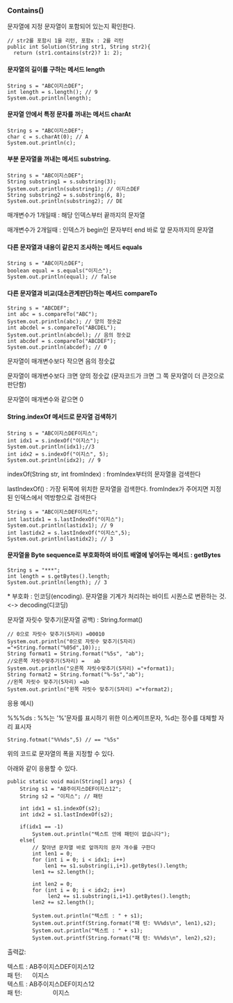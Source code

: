### Contains()
문자열에 지정 문자열이 포함되어 있는지 확인한다.
```
// str2를 포함시 1을 리턴, 포함x : 2를 리턴
public int Solution(String str1, String str2){
  return (str1.contains(str2)? 1: 2);

```

#### 문자열의 길이를 구하는 메서드 length

```
String s = "ABC이지스DEF";
int length = s.length(); // 9
System.out.println(length);
```

#### 문자열 안에서 특정 문자를 꺼내는 메서드 charAt

```
String s = "ABC이지스DEF";
char c = s.charAt(0); // A
System.out.println(c);
```

#### 부분 문자열을 꺼내는 메서드 substring.

```
String s = "ABC이지스DEF";
String substring1 = s.substring(3);
System.out.println(substring1); // 이지스DEF
String substring2 = s.substring(6, 8);
System.out.println(substring2); // DE
```

매개변수가 1개일때 : 해당 인덱스부터 끝까지의 문자열

매개변수가 2개일때 : 인덱스가 begin인 문자부터 end 바로 앞 문자까지의 문자열

#### 다른 문자열과 내용이 같은지 조사하는 메서드 equals

```
String s = "ABC이지스DEF";
boolean equal = s.equals("이지스");
System.out.println(equal); // false
```

#### 다른 문자열과 비교(대소관계판단)하는 메서드 compareTo

```
String s = "ABCDEF";
int abc = s.compareTo("ABC");
System.out.println(abc); // 양의 정숫값
int abcdel = s.compareTo("ABCDEL");
System.out.println(abcdel); // 음의 정숫값
int abcdef = s.compareTo("ABCDEF");
System.out.println(abcdef); // 0
```

문자열이 매개변수보다 작으면 음의 정숫값

문자열이 매개변수보다 크면 양의 정숫값 (문자코드가 크면 그 쪽 문자열이 더 큰것으로 판단함)

문자열이 매개변수와 같으면 0

#### String.indexOf 메서드로 문자열 검색하기

```
String s = "ABC이지스DEF이지스";
int idx1 = s.indexOf("이지스");
System.out.println(idx1);//3
int idx2 = s.indexOf("이지스", 5);
System.out.println(idx2); // 9
```

indexOf(String str, int fromIndex) : fromIndex부터의 문자열을 검색한다

lastIndexOf() : 가장 뒤쪽에 위치한 문자열을 검색한다. fromIndex가 주어지면 지정된 인덱스에서 역방향으로 검색한다

```
String s = "ABC이지스DEF이지스";
int lastidx1 = s.lastIndexOf("이지스");
System.out.println(lastidx1); // 9
int lastidx2 = s.lastIndexOf("이지스",5);
System.out.println(lastidx2); // 3
```

#### 문자열을 Byte sequence로 부호화하여 바이트 배열에 넣어두는 메서드 : getBytes

```
String s = "***";
int length = s.getBytes().length;
System.out.println(length); // 3
```

\* 부호화 : 인코딩(encoding). 문자열을 기계가 처리하는 바이트 시퀀스로 변환하는 것.<-> decoding(디코딩)

문자열 자릿수 맞추기(문자열 공백) : String.format()

```
// 0으로 자릿수 맞추기(5자리) =00010
System.out.println("0으로 자릿수 맞추기(5자리) ="+String.format("%05d",10));;
String format1 = String.format("%5s", "ab");
//오른쪽 자릿수맞추기(5자리) =   ab
System.out.println("오른쪽 자릿수맞추기(5자리) ="+format1);
String format2 = String.format("%-5s","ab");
//왼쪽 자릿수 맞추기(5자리) =ab   
System.out.println("왼쪽 자릿수 맞추기(5자리) ="+format2);
```

응용 예시)

%%%ds : %%는 '%'문자를 표시하기 위한 이스케이프문자, %d는 정수를 대체할 자리 표시자

```
String.fotmat("%%%ds",5) // == "%5s"
```

위의 코드로 문자열의 폭을 지정할 수 있다.

아래와 같이 응용할 수 있다.

```
public static void main(String[] args) {
    String s1 = "AB주이지스DEF이지스12";
    String s2 = "이지스"; // 패턴

    int idx1 = s1.indexOf(s2);
    int idx2 = s1.lastIndexOf(s2);

    if(idx1 == -1)
        System.out.println("텍스트 안에 패턴이 없습니다");
    else{
        // 찾아낸 문자열 바로 앞까지의 문자 개수를 구한다
        int len1 = 0;
        for (int i = 0; i < idx1; i++)
            len1 += s1.substring(i,i+1).getBytes().length;
        len1 += s2.length();

        int len2 = 0;
        for (int i = 0; i < idx2; i++)
             len2 += s1.substring(i,i+1).getBytes().length;
        len2 += s2.length();

        System.out.println("텍스트 : " + s1);
        System.out.printf(String.format("패 턴: %%%ds\n", len1),s2);
        System.out.println("텍스트 : " + s1);
        System.out.printf(String.format("패 턴: %%%ds\n", len2),s2);
```

출력값: 

텍스트 : AB주이지스DEF이지스12  
패 턴:      이지스  
텍스트 : AB주이지스DEF이지스12  
패 턴:                  이지스
